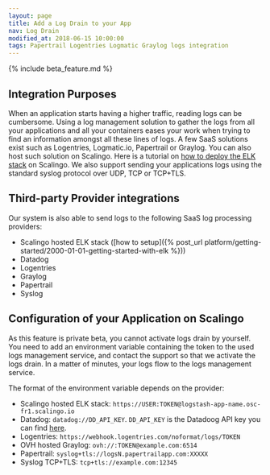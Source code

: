 ```yaml
---
layout: page
title: Add a Log Drain to your App
nav: Log Drain
modified_at: 2018-06-15 10:00:00
tags: Papertrail Logentries Logmatic Graylog logs integration
---
```


{% include beta_feature.md %}

## Integration Purposes

When an application starts having a higher traffic, reading logs can be cumbersome. Using a log
management solution to gather the logs from all your applications and all your containers eases your
work when trying to find an information amongst all these lines of logs. A few SaaS solutions exist
such as Logentries, Logmatic.io, Papertrail or Graylog. You can also host such solution on Scalingo.
Here is a tutorial on [how to deploy the ELK
stack](https://scalingo.com/articles/2018/02/23/running-the-elk-stack-on-scalingo.html) on Scalingo.
We also support sending your applications logs using the standard syslog protocol over UDP, TCP or
TCP+TLS.

## Third-party Provider integrations

Our system is also able to send logs to the following SaaS log processing providers:

* Scalingo hosted ELK stack ([how to setup]({% post_url platform/getting-started/2000-01-01-getting-started-with-elk %}))
* Datadog
* Logentries
* Graylog
* Papertrail
* Syslog

## Configuration of your Application on Scalingo

As this feature is private beta, you cannot activate logs drain by yourself. You need to add an
environment variable containing the token to the used logs management service, and contact the
support so that we activate the logs drain. In a matter of minutes, your logs flow to the logs
management service.

The format of the environment variable depends on the provider:

* Scalingo hosted ELK stack: `https://USER:TOKEN@logstash-app-name.osc-fr1.scalingo.io`
* Datadog: `datadog://DD_API_KEY`. `DD_API_KEY` is the Datadoog API key you can
    find [here](https://app.datadoghq.com/account/settings#api).
* Logentries: `https://webhook.logentries.com/noformat/logs/TOKEN`
* OVH hosted Graylog: `ovh://:TOKEN@example.com:6514`
* Papertrail: `syslog+tls://logsN.papertrailapp.com:XXXXX`
* Syslog TCP+TLS: `tcp+tls://example.com:12345`
